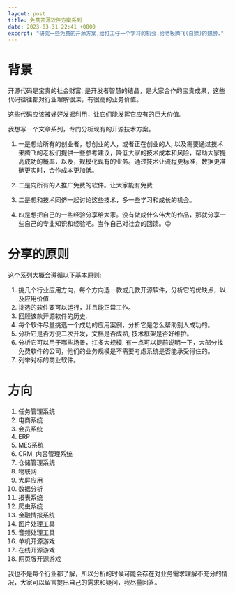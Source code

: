 ```yaml
---
layout: post
title: 免费开源软件方案系列
date: 2023-03-31 22:41 +0800
excerpt: "研究一些免费的开源方案,给打工仔一个学习的机会,给老板腾飞(白嫖)的翅膀."
---
```


# 背景
开源代码是宝贵的社会财富, 是开发者智慧的结晶，是大家合作的宝贵成果，这些代码往往都对行业理解很深，有很高的业务价值。

这些代码应该被好好发掘利用，让它们能发挥它应有的巨大价值.

我想写一个文章系列，专门分析现有的开源技术方案。

1. 一是想给所有的创业者，想创业的人，或者正在创业的人, 以及需要通过技术来腾飞的老板们提供一些参考建议，降低大家的技术成本和风险，帮助大家提高成功的概率，以及，规模化现有的业务。通过技术让流程更标准，数据更准确更实时，合作成本更加低。

1. 二是向所有的人推广免费的软件。让大家能有免费

1. 二是想和技术同侪一起讨论这些技术，多一些学习和成长的机会。

1. 四是想把自己的一些经验分享给大家。没有做成什么伟大的作品，那就分享一些自己的专业知识和经验吧。当作自己对社会的回馈。😊



# 分享的原则

这个系列大概会遵循以下基本原则: 

1. 挑几个行业应用方向，每个方向选一款或几款开源软件，分析它的优缺点，以及应用价值.
2. 挑选的软件要可以运行，并且能正常工作。
3. 回顾该款开源软件的历史.
4. 每个软件尽量挑选一个成功的应用案例，分析它是怎么帮助别人成功的。
5. 分析它是否方便二次开发，文档是否成熟, 技术框架是否好维护。
6. 分析它可以用于哪些场景，扛多大规模. 有一点可以提前说明一下，大部分找免费软件的公司，他们的业务规模是不需要考虑系统是否能承受得住的。
7. 列举对标的商业软件。


# 方向
1. 任务管理系统
2. 电商系统
3. 会员系统
4. ERP
5. MES系统
6. CRM, 内容管理系统 
7. 仓储管理系统
8. 物联网
9. 大屏应用
10. 数据分析
11. 报表系统
12. 爬虫系统
13. 金融情报系统
14. 图片处理工具
15. 音频处理工具
16. 单机开源游戏
17. 在线开源游戏
18. 网页版开源游戏
    
我也不是每个行业都了解，所以分析的时候可能会存在对业务需求理解不充分的情况，大家可以留言提出自己的需求和疑问，我尽量回答。